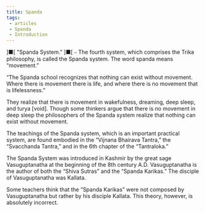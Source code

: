 ```yaml
---
title: Spanda
tags:
 - articles
 - Spanda
 - Introduction
---
```

]■[ "Spanda System." ]■[
⎯ The fourth system, which comprises the Trika philosophy, is called the Spanda system. The word spanda means “movement.”

“The Spanda school recognizes that nothing can exist without movement. Where there is movement there is life, and where there is no movement that is lifelessness.”

They realize that there is movement in wakefulness, dreaming, deep sleep, and turya [void]. Though some thinkers argue that there is no movement in deep sleep the philosophers of the Spanda system realize that nothing can exist without movement.

The teachings of the Spanda system, which is an important practical system, are found embodied in the “Vijnana Bhairava Tantra,” the “Svacchanda Tantra,” and in the 6th chapter of the “Tantraloka.”

The Spanda System was introduced in Kashmir by the great sage Vasuguptanatha at the beginning of the 8th century A.D. Vasuguptanatha is the author of both the “Shiva Sutras” and the “Spanda Karikas.” The disciple of Vasuguptanatha was Kallata.

Some teachers think that the “Spanda Karikas” were not composed by Vasuguptanatha but rather by his disciple Kallata. This theory, however, is absolutely incorrect.
